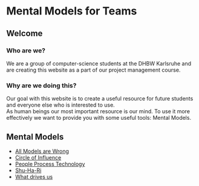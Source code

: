 # Mental Models for Teams

## Welcome

### Who are we?

We are a group of computer-science students at the DHBW Karlsruhe and are creating this website as a part of our project management course.

### Why are we doing this?

Our goal with this website is to create a useful resource for future students and everyone else who is interested to use. <br> As human beings our most important resource is
our mind. To use it more effectively we want to provide you with some useful tools: Mental Models.

## Mental Models

- [All Models are Wrong](https://dhbw-ka-pm.github.io/mentalmodels-for-teams/all-models-are-wrong/all_models_are_wrong.html)
- [Circle of Influence](https://dhbw-ka-pm.github.io/mentalmodels-for-teams/circle_of_influence/circleOfInfluence.html)
- [People Process Technology](https://dhbw-ka-pm.github.io/mentalmodels-for-teams/people_process_technology/people_process_technology.html)
- [Shu-Ha-Ri](https://dhbw-ka-pm.github.io/mentalmodels-for-teams/shu-Ha-Ri/shuHaRiOnePager.html)
- [What drives us](./what-drives-us/what-drives-us)
